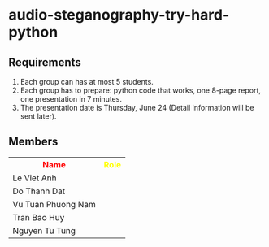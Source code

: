# audio-steganography-try-hard-python
## Requirements
1. Each group can has at most 5 students.
2. Each group has to prepare: python code that works, one 8-page report, one presentation in 7 minutes.
3. The presentation date is Thursday, June 24 (Detail information will be sent later).
## Members
<table>
  <tr>
    <th style="color:red; font-weight:bold"> Name </th>
  	<th style="color:yellow; font-weight:bold"> Role </th>
  </tr>

  <tr>
  	<td> Le Viet Anh </td>
  	<td>  </td>
  </tr>
  
  <tr>
  	<td> Do Thanh Dat </td>
  	<td>  </td>
  </tr>  

  <tr>
  	<td> Vu Tuan Phuong Nam </td>
  	<td>  </td>
  </tr>

  <tr>
  	<td> Tran Bao Huy </td>
  	<td>  </td>
  </tr>
  
  <tr>
  	<td> Nguyen Tu Tung </td>
  	<td>  </td>
  </tr>  
</table>

